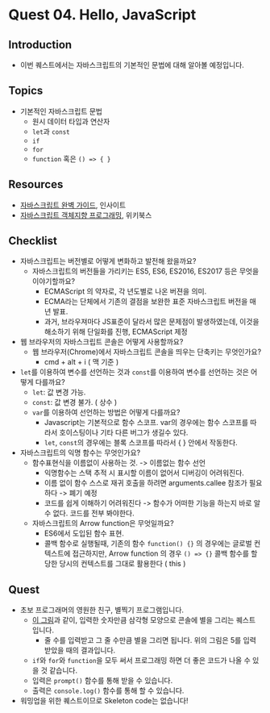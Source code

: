 # Quest 04. Hello, JavaScript


## Introduction
* 이번 퀘스트에서는 자바스크립트의 기본적인 문법에 대해 알아볼 예정입니다.

## Topics
* 기본적인 자바스크립트 문법
  * 원시 데이터 타입과 연산자
  * `let`과 `const`
  * `if`
  * `for`
  * `function` 혹은 `() => { }`

## Resources
* [자바스크립트 완벽 가이드](http://www.yes24.com/24/Goods/8275120?Acode=101), 인사이트
* [자바스크립트 객체지향 프로그래밍](http://www.yes24.com/24/Goods/7276246?Acode=101), 위키북스

## Checklist
* 자바스크립트는 버전별로 어떻게 변화하고 발전해 왔을까요?
  * 자바스크립트의 버전들을 가리키는 ES5, ES6, ES2016, ES2017 등은 무엇을 이야기할까요?
    * ECMAScript 의 약자로, 각 년도별로 나온 버젼을 의미.
    * ECMA라는 단체에서 기존의 결점을 보완한 표준 자바스크립트 버전을 매년 발표.
    * 과거, 브라우져마다 JS표준이 달라서 많은 문제점이 발생하였는데, 이것을 해소하기 위해 단일화를 진행, ECMAScript 제정
* 웹 브라우저의 자바스크립트 콘솔은 어떻게 사용할까요?
  * 웹 브라우저(Chrome)에서 자바스크립트 콘솔을 띄우는 단축키는 무엇인가요?
    * cmd + alt + i ( 맥 기준 )
* `let`를 이용하여 변수를 선언하는 것과 `const`를 이용하여 변수를 선언하는 것은 어떻게 다를까요?
  * `let`: 값 변경 가능.
  * `const`: 값 변경 불가. ( 상수 )
  * `var`를 이용하여 선언하는 방법은 어떻게 다를까요?
    * Javascript는 기본적으로 함수 스코프. var의 경우에는 함수 스코프를 따라서 호이스팅이나 기타 다른 버그가 생길수 있다.
    * `let`, `const`의 경우에는 블록 스코프를 따라서 { } 안에서 작동한다.
* 자바스크립트의 익명 함수는 무엇인가요?
  * 함수표현식을 이름없이 사용하는 것. -> 이름없는 함수 선언
    * 익명함수는 스택 추적 시 표시할 이름이 없어서 디버깅이 어려워진다.
    * 이름 없이 함수 스스로 재귀 호출을 하려면 arguments.callee 참조가 필요하다 -> 폐기 예정
    * 코드를 쉽게 이해하기 어려워진다 -> 함수가 어떠한 기능을 하는지 바로 알수 없다. 코드를 전부 봐야한다.
  * 자바스크립트의 Arrow function은 무엇일까요?
    * ES6에서 도입된 함수 표현.
    * 콜백 함수로 실행될때, 기존의 함수 `function() {}` 의 경우에는 글로벌 컨텍스트에 접근하지만, Arrow function 의 경우 `() => {}` 콜백 함수를 할당한 당시의 컨텍스트를 그대로 활용한다 ( this )

## Quest
* 초보 프로그래머의 영원한 친구, 별찍기 프로그램입니다.
  * [이 그림](jsStars.png)과 같이, 입력한 숫자만큼 삼각형 모양으로 콘솔에 별을 그리는 퀘스트 입니다.
    * 줄 수를 입력받고 그 줄 수만큼 별을 그리면 됩니다. 위의 그림은 5를 입력받았을 때의 결과입니다.
  * `if`와 `for`와 `function`을 모두 써서 프로그래밍 하면 더 좋은 코드가 나올 수 있을 것 같습니다.
  * 입력은 `prompt()` 함수를 통해 받을 수 있습니다.
  * 출력은 `console.log()` 함수를 통해 할 수 있습니다.
* 워밍업을 위한 퀘스트이므로 Skeleton code는 없습니다!
